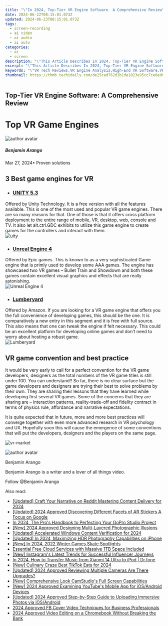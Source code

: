 ```yaml
---
title: "\"In 2024, Top-Tier VR Engine Software  A Comprehensive Review\""
date: 2024-06-22T08:15:01.073Z
updated: 2024-06-23T08:15:01.073Z
tags: 
  - screen-recording
  - ai video
  - ai audio
  - ai auto
categories: 
  - ai
  - screen
description: "\"This Article Describes In 2024, Top-Tier VR Engine Software: A Comprehensive Review\""
excerpt: "\"This Article Describes In 2024, Top-Tier VR Engine Software: A Comprehensive Review\""
keywords: "\"VR Tech Reviews,VR Engine Analysis,High-End VR Software,VR Development Tools,Advanced VR Platforms,VR Innovation Insight,Premium VR Solutions\""
thumbnail: https://thmb.techidaily.com/de25cad762d1b1da1023e95cc7ce6ed0cc716ab658bda48c421a9e8a9c4e4418.png
---
```


## Top-Tier VR Engine Software: A Comprehensive Review

# Top VR Game Engines

![author avatar](https://images.wondershare.com/filmora/article-images/benjamin-arango-author.jpg)

##### Benjamin Arango

 Mar 27, 2024• Proven solutions

## 3 Best game engines for VR

* ### [UNITY 5.3](https://unity3d.com/cn/unity/whats-new/unity-5.3)  

 Offered by Unity Technology. It is a free version with all the features available. This is one of the most used and popular VR game engines. There are so many reasons for that. One of those is that it offers cross platform deployment to the entire range of mobile, VR, desktop, web, console and TV. It also let alt.ctrl.GDC exhibits to utilize this game engine to create games for the controllers and interact with them.  
![uity](https://images.wondershare.com/filmora/resource/uity.jpg)

* ### [Unreal Engine 4](https://www.unrealengine.com/zh-CN/what-is-unreal-engine-4)  

 Offered by Epic games. This is known to as a very sophisticated Game engine that is primly used to develop some AAA games. The engine has showcased two VR games – Bullet Train and Showdown and both these games contain excellent visual graphics and effects that are really astonishing.  
![Unreal Engine 4](https://images.wondershare.com/filmora/resource/unreal-engine.jpg)

* ### [Lumberyard](https://aws.amazon.com/cn/lumberyard/)  

 Offered by Amazon. If you are looking for a VR game engine that offers you the full convenience of developing games, this should be the one. It is comparatively a new entry in this segment and it is free with full source. This also means that one can tweak the engine if felt necessary. This could be an excellent platform for developing online games and don’t need to worry about hosting a robust game.  
![Lumberyard](https://images.wondershare.com/filmora/resource/lumberyard.jpg)

## VR game convention and best practice

 It would be very early to call for a perfect convention for the VR game developers, designers as the total numbers of the VR game titles is still under 100\. You can understand!! So far, there is no clear surface but the game developers and designers are trying their best to solve problems by their own. They are sharing their lessons that they have learned while developing first several VR games. Some of the concerns that they are sharing are – interaction patterns, reality-trade-off and fidelity contract in terms of physics rule, affordance and narrative expectations.

 It is quite expected that in future, more and more best practices will converge together with even more advanced research in VR psychology and UX. Hopefully soon this will cause the emergence of some conventions that will put the developers, designers and the players on the same page.

![vr-market](https://images.wondershare.com/filmora/resource/vr-market.jpg)

![author avatar](https://images.wondershare.com/filmora/article-images/benjamin-arango-author.jpg)

Benjamin Arango

Benjamin Arango is a writer and a lover of all things video.

Follow @Benjamin Arango


<ins class="adsbygoogle"
     style="display:block"
     data-ad-format="autorelaxed"
     data-ad-client="ca-pub-7571918770474297"
     data-ad-slot="1223367746"></ins>



<ins class="adsbygoogle"
     style="display:block"
     data-ad-client="ca-pub-7571918770474297"
     data-ad-slot="8358498916"
     data-ad-format="auto"
     data-full-width-responsive="true"></ins>


<span class="atpl-alsoreadstyle">Also read:</span>
<div><ul>
<li><a href="https://fox-friendly.techidaily.com/updated-craft-your-narrative-on-reddit-mastering-content-delivery-for-2024/"><u>[Updated] Craft Your Narrative on Reddit  Mastering Content Delivery for 2024</u></a></li>
<li><a href="https://fox-friendly.techidaily.com/updated-2024-approved-discovering-different-facets-of-ar-stickers-a-focus-on-google/"><u>[Updated] 2024 Approved  Discovering Different Facets of AR Stickers  A Focus on Google</u></a></li>
<li><a href="https://fox-friendly.techidaily.com/in-2024-the-pros-handbook-to-perfecting-your-gopro-studio-project/"><u>In 2024, The Pro's Handbook to Perfecting Your GoPro Studio Project</u></a></li>
<li><a href="https://fox-friendly.techidaily.com/new-2024-approved-designing-multi-layered-photographic-illusions/"><u>[New] 2024 Approved  Designing Multi-Layered Photographic Illusions</u></a></li>
<li><a href="https://fox-friendly.techidaily.com/updated-accelerated-windows-content-verification-for-2024/"><u>[Updated] Accelerated Windows Content Verification for 2024</u></a></li>
<li><a href="https://fox-friendly.techidaily.com/updated-in-2024-maximizing-hdr-photography-capabilities-on-iphone/"><u>[Updated] In 2024, Maximizing HDR Photography Capabilities on iPhone</u></a></li>
<li><a href="https://fox-friendly.techidaily.com/new-in-2024-2022-winter-games-skate-spotlights/"><u>[New] In 2024, 2022 Winter Games Skate Spotlights</u></a></li>
<li><a href="https://fox-friendly.techidaily.com/essential-free-cloud-services-with-massive-1tb-space-included/"><u>Essential Free Cloud Services with Massive 1TB Space Included</u></a></li>
<li><a href="https://instagram-video-recordings.techidaily.com/new-instagrams-latest-trends-for-successful-influencer-journeys/"><u>[New] Instagram's Latest Trends for Successful Influencer Journeys</u></a></li>
<li><a href="https://android-transfer.techidaily.com/in-2024-how-to-transfer-music-from-xiaomi-14-ultra-to-ipod-drfone-by-drfone-transfer-from-android-transfer-from-android/"><u>In 2024, How to Transfer Music from Xiaomi 14 Ultra to iPod | Dr.fone</u></a></li>
<li><a href="https://tiktok-clips.techidaily.com/new-culinary-craze-best-tiktok-eats-for-2024/"><u>[New] Culinary Craze  Best TikTok Eats for 2024</u></a></li>
<li><a href="https://screen-mirroring-recording.techidaily.com/updated-2024-approved-reviewing-multiple-cameras-are-there-upgrades/"><u>[Updated] 2024 Approved  Reviewing Multiple Cameras  Are There Upgrades?</u></a></li>
<li><a href="https://screen-capture.techidaily.com/new-comprehensive-look-camstudios-full-screen-capabilities/"><u>[New] Comprehensive Look  CamStudio's Full Screen Capabilities</u></a></li>
<li><a href="https://facebook-video-footage.techidaily.com/new-2024-approved-examining-youtubes-mobile-app-for-iosandroid-devices/"><u>[New] 2024 Approved  Examining YouTube's Mobile App for iOS/Android Devices</u></a></li>
<li><a href="https://facebook-videos.techidaily.com/updated-2024-approved-step-by-step-guide-to-uploading-immersive-photos-via-iosandroid/"><u>[Updated] 2024 Approved  Step-by-Step Guide to Uploading Immersive Photos via iOS/Android</u></a></li>
<li><a href="https://facebook-video-content.techidaily.com/2024-approved-fb-cover-video-techniques-for-business-professionals/"><u>2024 Approved  FB Cover Video Techniques for Business Professionals</u></a></li>
<li><a href="https://ai-video-apps.techidaily.com/2024-approved-video-editing-on-a-chromebook-without-breaking-the-bank/"><u>2024 Approved Video Editing on a Chromebook Without Breaking the Bank</u></a></li>
</ul></div>
